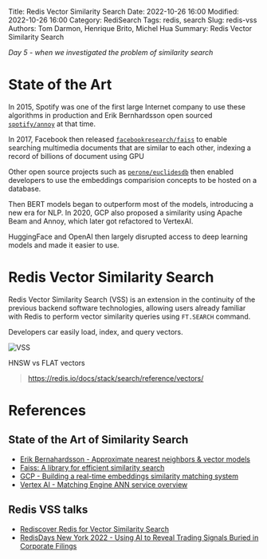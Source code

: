 Title: Redis Vector Similarity Search
Date: 2022-10-26 16:00
Modified: 2022-10-26 16:00
Category: RediSearch
Tags: redis, search
Slug: redis-vss
Authors: Tom Darmon, Henrique Brito, Michel Hua
Summary: Redis Vector Similarity Search

_Day 5 - when we investigated the problem of similarity search_

# State of the Art

In 2015, Spotify was one of the first large Internet company to use these algorithms in production and Erik Bernhardsson open sourced [`spotify/annoy`](https://github.com/spotify/annoy) at that time.

In 2017, Facebook then released [`facebookresearch/faiss`](https://github.com/facebookresearch/faiss) to enable searching multimedia documents that are similar to each other, indexing a record of billions of document using GPU

Other open source projects such as [`perone/euclidesdb`](https://github.com/perone/euclidesdb) then enabled developers to use the embeddings comparision concepts to be hosted on a database.

Then BERT models began to outperform most of the models, introducing a new era for NLP. In 2020, GCP also proposed a similarity using Apache Beam and Annoy, which later got refactored to VertexAI.

HuggingFace and OpenAI then largely disrupted access to deep learning models and made it easier to use.

# Redis Vector Similarity Search

Redis Vector Similarity Search (VSS) is an extension in the continuity of the previous backend software technologies, allowing users already familiar with Redis to perform vector similarity queries using `FT.SEARCH` command.

Developers car easily load, index, and query vectors.

![VSS](https://redis.com/wp-content/uploads/2022/05/rediscover-redis-for-vector-similarity-search-similarity-searches-1024x580.png?&auto=webp&quality=85,75&width=1200)

HNSW vs FLAT vectors
> https://redis.io/docs/stack/search/reference/vectors/

# References

## State of the Art of Similarity Search

- [Erik Bernahardsson - Approximate nearest neighbors & vector models](https://www.slideshare.net/erikbern/approximate-nearest-neighbor-methods-and-vector-models-nyc-ml-meetup)
- [Faiss: A library for efficient similarity search](https://engineering.fb.com/data-infrastructure/faiss-a-library-for-efficient-similarity-search/)
- [GCP - Building a real-time embeddings similarity matching system](https://web.archive.org/web/20210307210915/https://cloud.google.com/solutions/machine-learning/building-real-time-embeddings-similarity-matching-system)
- [Vertex AI - Matching Engine ANN service overview](https://cloud.google.com/vertex-ai/docs/matching-engine/ann-service-overview)

## Redis VSS talks

- [Rediscover Redis for Vector Similarity Search](https://redis.com/blog/rediscover-redis-for-vector-similarity-search/)
- [RedisDays New York 2022 - Using AI to Reveal Trading Signals Buried in Corporate Filings](https://www.youtube.com/watch?v=_Lrbesg4DhY)
